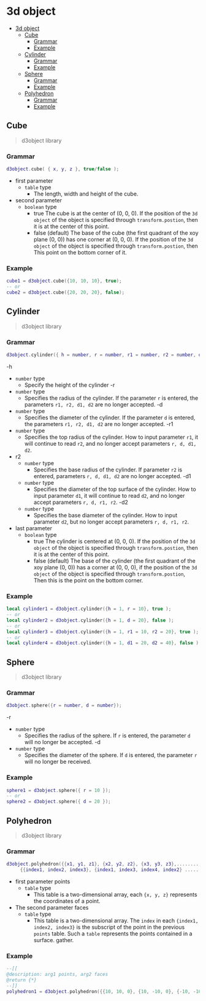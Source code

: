 # 3d object
- [3d object](#3d-object)
  - [Cube](#cube)
    - [Grammar](#grammar)
    - [Example](#example)
  - [Cylinder](#cylinder)
    - [Grammar](#grammar-1)
    - [Example](#example-1)
  - [Sphere](#sphere)
    - [Grammar](#grammar-2)
    - [Example](#example-2)
  - [Polyhedron](#polyhedron)
    - [Grammar](#grammar-3)
    - [Example](#example-3)

## Cube

> d3object library

### Grammar

```lua
d3object.cube( { x, y, z }, true/false );
```
- first parameter
   - `table` type
     - The length, width and height of the cube.
- second parameter
   - `boolean` type
     - true The cube is at the center of (0, 0, 0). If the position of the `3d object` of the object is specified through `transform.postion`, then it is at the center of this point.
     - false (default) The base of the cube (the first quadrant of the xoy plane (0, 0)) has one corner at (0, 0, 0). If the position of the `3d object` of the object is specified through `transform.postion`, then This point on the bottom corner of it.

### Example

```lua
cube1 = d3object.cube({10, 10, 10}, true);
-- or
cube2 = d3object.cube({20, 20, 20}, false);
```

## Cylinder

> d3object library

### Grammar

```lua
d3object.cylinder({ h = number, r = number, r1 = number, r2 = number, d = number, d1 = number, d2 = number }, true/false );
```

-h
   - `number` type
     - Specify the height of the cylinder
-r
   - `number` type
     - Specifies the radius of the cylinder. If the parameter `r` is entered, the parameters `r1, r2, d1, d2` are no longer accepted.
-d
   - `number` type
     - Specifies the diameter of the cylinder. If the parameter `d` is entered, the parameters `r1, r2, d1, d2` are no longer accepted.
-r1
   - `number` type
     - Specifies the top radius of the cylinder. How to input parameter `r1`, it will continue to read `r2`, and no longer accept parameters `r, d, d1, d2`.
- r2
   - `number` type
     - Specifies the base radius of the cylinder. If parameter `r2` is entered, parameters `r, d, d1, d2` are no longer accepted.
-d1
   - `number` type
     - Specifies the diameter of the top surface of the cylinder. How to input parameter `d1`, it will continue to read `d2`, and no longer accept parameters `r, d, r1, r2`.
-d2
   - `number` type
     - Specifies the base diameter of the cylinder. How to input parameter `d2`, but no longer accept parameters `r, d, r1, r2`.
- last parameter
   - `boolean` type
     - true The cylinder is centered at (0, 0, 0). If the position of the `3d object` of the object is specified through `transform.postion`, then it is at the center of this point.
     - false (default) The base of the cylinder (the first quadrant of the xoy plane (0, 0)) has a corner at (0, 0, 0), if the position of the `3d object` of the object is specified through `transform.postion`, Then this is the point on the bottom corner.

### Example

```lua
local cylinder1 = d3object.cylinder({h = 1, r = 10}, true );
-- or
local cylinder2 = d3object.cylinder({h = 1, d = 20}, false );
-- or
local cylinder3 = d3object.cylinder({h = 1, r1 = 10, r2 = 20}, true );
-- or
local cylinder4 = d3object.cylinder({h = 1, d1 = 20, d2 = 40}, false );
```

## Sphere

> d3object library

### Grammar

```lua
d3object.sphere({r = number, d = number});
```

-r
   - `number` type
     - Specifies the radius of the sphere. If `r` is entered, the parameter `d` will no longer be accepted.
-d
   - `number` type
     - Specifies the diameter of the sphere. If `d` is entered, the parameter `r` will no longer be received.

### Example

```lua
sphere1 = d3object.sphere({ r = 10 });
-- or
sphere2 = d3object.sphere({ d = 20 });
```

## Polyhedron

> d3object library

### Grammar

```lua
d3object.polyhedron({{x1, y1, z1}, {x2, y2, z2}, {x3, y3, z3},.........},
     {{index1, index2, index3}, {index1, index3, index4, index2} ............});
```

- first parameter points
   - `table` type
     - This table is a two-dimensional array, each `{x, y, z}` represents the coordinates of a point.
- The second parameter faces
   - `table` type
     - This table is a two-dimensional array. The `index` in each `{index1, index2, index3}` is the subscript of the point in the previous `points` table. Such a `table` represents the points contained in a surface. gather.

### Example
```lua
--[[
@description: arg1 points, arg2 faces
@return {*}
--]]
polyhedron1 = d3object.polyhedron({{10, 10, 0}, {10, -10, 0}, {-10, -10, 0}, {-10, 10, 0}}, {{0, 1, 4}, {1, 2, 4}, {2, 3, 4}, {3, 0, 4}, {1, 0, 3}, {2, 1, 3}});
```
